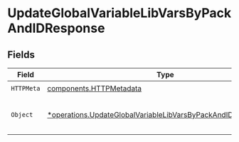 # UpdateGlobalVariableLibVarsByPackAndIDResponse


## Fields

| Field                                                                                                                                           | Type                                                                                                                                            | Required                                                                                                                                        | Description                                                                                                                                     |
| ----------------------------------------------------------------------------------------------------------------------------------------------- | ----------------------------------------------------------------------------------------------------------------------------------------------- | ----------------------------------------------------------------------------------------------------------------------------------------------- | ----------------------------------------------------------------------------------------------------------------------------------------------- |
| `HTTPMeta`                                                                                                                                      | [components.HTTPMetadata](../../models/components/httpmetadata.md)                                                                              | :heavy_check_mark:                                                                                                                              | N/A                                                                                                                                             |
| `Object`                                                                                                                                        | [*operations.UpdateGlobalVariableLibVarsByPackAndIDResponseBody](../../models/operations/updateglobalvariablelibvarsbypackandidresponsebody.md) | :heavy_minus_sign:                                                                                                                              | a list of Global Variable objects                                                                                                               |